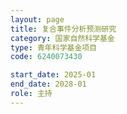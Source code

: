 ```yaml
---
layout: page
title: 复合事件分析预测研究
category: 国家自然科学基金
type: 青年科学基金项目
code: 6240073430

start_date: 2025-01
end_date: 2028-01
role: 主持
---
```

